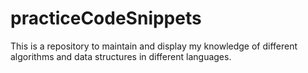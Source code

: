 # practiceCodeSnippets
This is a repository to maintain and display my knowledge of different algorithms and data structures in different languages.

